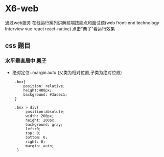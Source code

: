 # X6-web
通过web服务 在线运行案列讲解前端技能点和面试题(web front-end technology   Interview  vue react react-native)
点击"栗子"看运行效果

## css 题目

### 水平垂直居中 [栗子](http://demo.freelancerman.cn/demo/css/horizontal_vertical_center.html?_blank)
* 绝对定位+margin:auto (父类为相对位置,子类为绝对位置)
  ```
   .box{ 
       position: relative;
       height:400px;
       background: #3acec1;
   }

   .box > div{
        position:absolute;
        width: 200px;
        height: 200px;
        background: gray;
        left:0;
        top: 0;
        bottom: 0;
        right: 0;
        margin: auto;
    }
  ```



